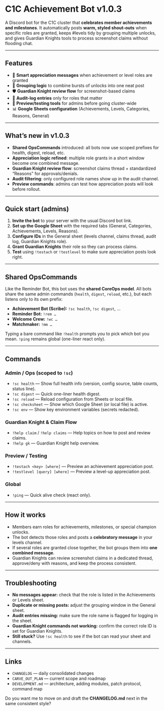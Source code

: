 # C1C Achievement Bot v1.0.3

A Discord bot for the C1C cluster that **celebrates member achievements and milestones**.
It automatically posts **warm, styled shout-outs** when specific roles are granted, keeps #levels tidy by grouping multiple unlocks, and gives Guardian Knights tools to process screenshot claims without flooding chat.

---

## Features

* 🎉 **Smart appreciation messages** when achievement or level roles are granted
* 🧩 **Grouping logic** to combine bursts of unlocks into one neat post
* 🛡 **Guardian Knight review flow** for screenshot-based claims
* 📜 **Audit-log entries** only for roles that matter
* 🧪 **Preview/testing tools** for admins before going cluster-wide
* 📊 **Google Sheets configuration** (Achievements, Levels, Categories, Reasons, General)

--- 

## What’s new in v1.0.3

* **Shared OpsCommands** introduced: all bots now use scoped prefixes for health, digest, reload, etc.
* **Appreciation logic refined**: multiple role grants in a short window become one combined message.
* **Guardian Knight review flow**: screenshot claims thread + standardized “Reasons” for approvals/denials.
* **Audit filtering**: only configured role names show up in the audit channel.
* **Preview commands**: admins can test how appreciation posts will look before rollout.

---

## Quick start (admins)

1. **Invite the bot** to your server with the usual Discord bot link.
2. **Set up the Google Sheet** with the required tabs (General, Categories, Achievements, Levels, Reasons).
3. **Configure IDs** in the General sheet (levels channel, claims thread, audit log, Guardian Knights role).
4. **Grant Guardian Knights** their role so they can process claims.
5. **Test** using `!testach` or `!testlevel` to make sure appreciation posts look right.

---

## Shared OpsCommands

Like the Reminder Bot, this bot uses the **shared CoreOps model**.
All bots share the same admin commands (`health`, `digest`, `reload`, etc.), but each listens only to its own prefix:

* **Achievement Bot (Scribe):** `!sc health`, `!sc digest`, …
* **Reminder Bot:** `!rem …`
* **Welcome Crew:** `!wc …`
* **Matchmaker:** `!mm …`

Typing a bare command like `!health` prompts you to pick which bot you mean.
`!ping` remains global (one-liner react only).

---

## Commands

### Admin / Ops (scoped to `!sc`)

* `!sc health` — Show full health info (version, config source, table counts, status line).
* `!sc digest` — Quick one-liner health digest.
* `!sc reload` — Reload configuration from Sheets or local file.
* `!sc checksheet` — Show which Google Sheet (or local file) is active.
* `!sc env` — Show key environment variables (secrets redacted).

### Guardian Knight & Claim Flow

* `!help claim` / `!help claims` — Help topics on how to post and review claims.
* `!help gk` — Guardian Knight help overview.

### Preview / Testing

* `!testach <key> [where]` — Preview an achievement appreciation post.
* `!testlevel [query] [where]` — Preview a level-up appreciation post.

### Global

* `!ping` — Quick alive check (react only).

---

## How it works

* Members earn roles for achievements, milestones, or special champion unlocks.
* The bot detects those roles and posts a **celebratory message** in your levels channel.
* If several roles are granted close together, the bot groups them into **one combined message**.
* Guardian Knights can review screenshot claims in a dedicated thread, approve/deny with reasons, and keep the process consistent.

---

## Troubleshooting

* **No messages appear:** check that the role is listed in the Achievements or Levels sheet.
* **Duplicate or missing posts:** adjust the grouping window in the General sheet.
* **Audit entries missing:** make sure the role name is flagged for logging in the sheet.
* **Guardian Knight commands not working:** confirm the correct role ID is set for Guardian Knights.
* **Still stuck?** Use `!sc health` to see if the bot can read your sheet and channels.

---

## Links
- `CHANGELOG` — daily consolidated changes  
- `CARVE_OUT_PLAN` — current scope and roadmap  
- `DEVELOPMENT.md` — architecture, adding modules, patch protocol, command map



Do you want me to move on and draft the **CHANGELOG.md** next in the same consistent style?
